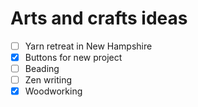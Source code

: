# Arts and crafts ideas

- [ ] Yarn retreat in New Hampshire
- [x] Buttons for new project
- [ ] Beading
- [ ] Zen writing
- [x] Woodworking

